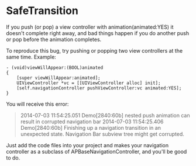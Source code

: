 SafeTransition
==============

If you push (or pop) a view controller with animation(animated:YES) it doesn't complete right away, and bad things happen if you do another push or pop before the animation completes. 

To reproduce this bug, try pushing or popping two view controllers at the same time. Example:

	- (void)viewWillAppear:(BOOL)animated
	{
		[super viewWillAppear:animated];
		UIViewController *vc = [[UIViewController alloc] init];
		[self.navigationController pushViewController:vc animated:YES];
	}

You will receive this error:
> 2014-07-03 11:54:25.051 Demo[2840:60b] nested push animation can result in corrupted navigation bar
> 2014-07-03 11:54:25.406 Demo[2840:60b] Finishing up a navigation transition in an unexpected state. Navigation Bar subview tree might get corrupted.

Just add the code files into your project and makes your navigation controller as a subclass of APBaseNavigationController, and you'll be good to do.

